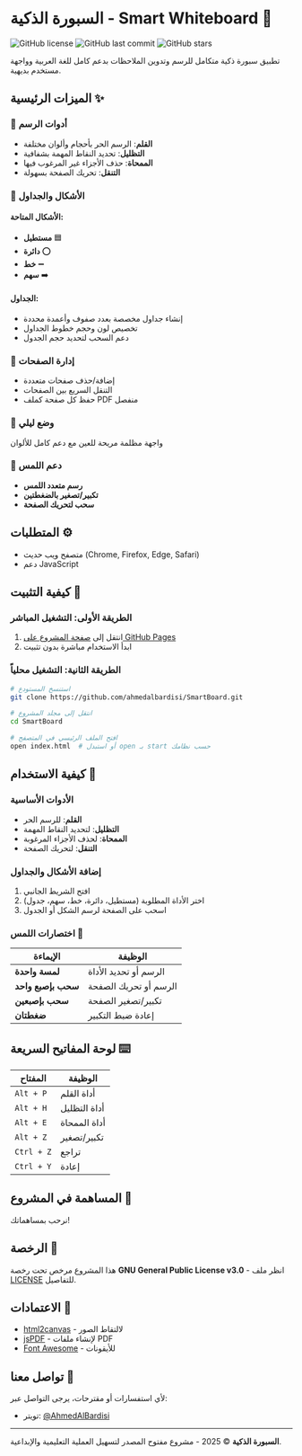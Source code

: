 # السبورة الذكية - Smart Whiteboard 🎨

![GitHub license](https://img.shields.io/badge/license-GPL-blue.svg)
![GitHub last commit](https://img.shields.io/github/last-commit/ahmedalbardisi/SmartBoard)
![GitHub stars](https://img.shields.io/github/stars/ahmedalbardisi/SmartBoard?style=social)

تطبيق سبورة ذكية متكامل للرسم وتدوين الملاحظات بدعم كامل للغة العربية وواجهة مستخدم بديهية.

## الميزات الرئيسية ✨  

### 🎨 **أدوات الرسم**  
- **القلم**: الرسم الحر بأحجام وألوان مختلفة  
- **التظليل**: تحديد النقاط المهمة بشفافية  
- **الممحاة**: حذف الأجزاء غير المرغوب فيها  
- **التنقل**: تحريك الصفحة بسهولة  

### 📐 **الأشكال والجداول**  
#### الأشكال المتاحة:  
- **مستطيل** 🟦  
- **دائرة** ⭕  
- **خط** ➖  
- **سهم** ➡️  

#### الجداول:  
- إنشاء جداول مخصصة بعدد صفوف وأعمدة محددة  
- تخصيص لون وحجم خطوط الجداول  
- دعم السحب لتحديد حجم الجدول  

### 📑 **إدارة الصفحات**  
- إضافة/حذف صفحات متعددة  
- التنقل السريع بين الصفحات  
- حفظ كل صفحة كملف PDF منفصل  

### 🌙 **وضع ليلي**  
واجهة مظلمة مريحة للعين مع دعم كامل للألوان  

### 📱 **دعم اللمس**  
- **رسم متعدد اللمس**  
- **تكبير/تصغير بالضغطتين**  
- **سحب لتحريك الصفحة** 
## المتطلبات ⚙️

- متصفح ويب حديث (Chrome, Firefox, Edge, Safari)
- دعم JavaScript

## كيفية التثبيت 🚀

### الطريقة الأولى: التشغيل المباشر
1. انتقل إلى [صفحة المشروع على GitHub Pages](https://ahmedalbardisi.github.io/SmartBoard/)
2. ابدأ الاستخدام مباشرة بدون تثبيت

### الطريقة الثانية: التشغيل محلياً
```bash
# استنسخ المستودع
git clone https://github.com/ahmedalbardisi/SmartBoard.git

# انتقل إلى مجلد المشروع
cd SmartBoard

# افتح الملف الرئيسي في المتصفح
open index.html  # أو استبدل open بـ start حسب نظامك
```

## كيفية الاستخدام 📖  

### الأدوات الأساسية  
- **القلم**: للرسم الحر  
- **التظليل**: لتحديد النقاط المهمة  
- **الممحاة**: لحذف الأجزاء المرغوبة  
- **التنقل**: لتحريك الصفحة  

### إضافة الأشكال والجداول  
1. افتح الشريط الجانبي  
2. اختر الأداة المطلوبة (مستطيل، دائرة، خط، سهم، جدول)  
3. اسحب على الصفحة لرسم الشكل أو الجدول  

### اختصارات اللمس 📱  
| الإيماءة | الوظيفة |  
|----------|---------|  
| **لمسة واحدة** | الرسم أو تحديد الأداة |  
| **سحب بإصبع واحد** | الرسم أو تحريك الصفحة |  
| **سحب بإصبعين** | تكبير/تصغير الصفحة |  
| **ضغطتان** | إعادة ضبط التكبير |  

## لوحة المفاتيح السريعة ⌨️  

| المفتاح | الوظيفة |  
|---------|---------|  
| `Alt + P` | أداة القلم |  
| `Alt + H` | أداة التظليل |  
| `Alt + E` | أداة الممحاة |  
| `Alt + Z` | تكبير/تصغير |  
| `Ctrl + Z` | تراجع |  
| `Ctrl + Y` | إعادة |  

## المساهمة في المشروع 🤝

نرحب بمساهماتك! 

## الرخصة 📜

هذا المشروع مرخص تحت رخصة **GNU General Public License v3.0** - انظر ملف [LICENSE](LICENSE) للتفاصيل.

## الاعتمادات 🙏

- [html2canvas](https://html2canvas.hertzen.com) - لالتقاط الصور
- [jsPDF](https://parall.ax/products/jspdf) - لإنشاء ملفات PDF
- [Font Awesome](https://fontawesome.com) - للأيقونات

## تواصل معنا 📧

لأي استفسارات أو مقترحات، يرجى التواصل عبر:
- تويتر: [@AhmedAlBardisi](https://x.com/AhmedAlBardisi)

---

**السبورة الذكية** © 2025 - مشروع مفتوح المصدر لتسهيل العملية التعليمية والإبداعية.
